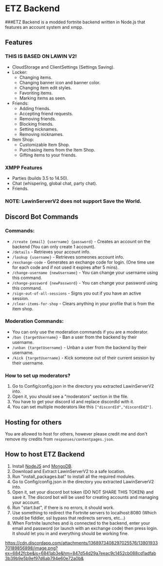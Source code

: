 # ETZ Backend
###ETZ Backend is a  modded fortnite backend written in Node.js that features an account system and xmpp.

## Features
### THIS IS BASED ON LAWIN V2!
* CloudStorage and ClientSettings (Settings Saving).
* Locker:
    + Changing items.
    + Changing banner icon and banner color.
    + Changing item edit styles.
    + Favoriting items.
    + Marking items as seen.
* Friends:
    + Adding friends.
    + Accepting friend requests.
    + Removing friends.
    + Blocking friends.
    + Setting nicknames.
    + Removing nicknames.
* Item Shop:
    + Customizable Item Shop.
    + Purchasing items from the Item Shop.
    + Gifting items to your friends.
### XMPP Features
- Parties (builds 3.5 to 14.50).
- Chat (whispering, global chat, party chat).
- Friends.
### NOTE: LawinServerV2 does not support Save the World.

## Discord Bot Commands
### Commands:
- `/create {email} {username} {password}` - Creates an account on the backend (You can only create 1 account).
- `/details` - Retrieves your account info.
- `/lookup {username}` - Retrieves someones account info.
- `/exchange-code` - Generates an exchange code for login. (One time use for each code and if not used it expires after 5 mins).
- `/change-username {newUsername}` - You can change your username using this command.
- `/change-password {newPassword}` - You can change your password using this command.
- `/sign-out-of-all-sessions` - Signs you out if you have an active session.
- `/clear-items-for-shop` - Clears anything in your profile that is from the item shop.
### Moderation Commands:
- You can only use the moderation commands if you are a moderator.
- `/ban {targetUsername}` - Ban a user from the backend by their username.
- `/unban {targetUsername}` - Unban a user from the backend by their username.
- `/kick {targetUsername}` - Kick someone out of their current session by their username.
### How to set up moderators?
1) Go to Config/config.json in the directory you extracted LawinServerV2 into.
2) Open it, you should see a "moderators" section in the file.
3) You have to get your discord id and replace discordId with it.
4) You can set multiple moderators like this `["discordId","discordId2"]`.

## Hosting for others
You are allowed to host for others, however please credit me and don't remove my credits from `responses/contentpages.json`.

## How to host ETZ Backend
1) Install [NodeJS](https://nodejs.org/en/) and [MongoDB](https://www.mongodb.com/try/download/community).
2) Download and Extract LawinServerV2 to a safe location.
3) Run "install_packages.bat" to install all the required modules.
4) Go to Config/config.json in the directory you extracted LawinServerV2 into.
5) Open it, set your discord bot token (DO NOT SHARE THIS TOKEN) and save it. The discord bot will be used for creating accounts and managing your account.
6) Run "start.bat", if there is no errors, it should work.
7) Use something to redirect the Fortnite servers to localhost:8080 (Which could be fiddler, ssl bypass that redirects servers, etc...)
8) When Fortnite launches and is connected to the backend, enter your email and password (or launch with an exchange code) then press login. It should let you in and everything should be working fine.

 https://cdn.discordapp.com/attachments/1368973408297025576/1380193370189856898/image.png?ex=6842fcbe&is=6841ab3e&hm=847d54d29a7eeac9c1452cb088cd1adfab3b39b9e5b9ef97d6ab794e60e72a0b&
